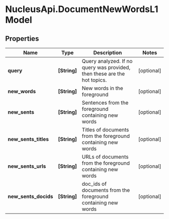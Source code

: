 # NucleusApi.DocumentNewWordsL1Model

## Properties
Name | Type | Description | Notes
------------ | ------------- | ------------- | -------------
**query** | **[String]** | Query analyzed. If no query was provided, then these are the hot topics. | [optional] 
**new_words** | **[String]** | New words in the foreground | [optional] 
**new_sents** | **[String]** | Sentences from the foreground containing new words | [optional] 
**new_sents_titles** | **[String]** | Titles of documents from the foreground containing new words | [optional] 
**new_sents_urls** | **[String]** | URLs of documents from the foreground containing new words | [optional] 
**new_sents_docids** | **[String]** | doc_ids of documents from the foreground containing new words | [optional] 



